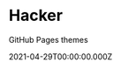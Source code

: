 ---
title: Hacker
github: https://github.com/pages-themes/hacker
demo: https://pages-themes.github.io/hacker/
license: CC0-1.0 License
author: GitHub Pages themes
author_link: ''
author_twitter: ''
date: 2021-04-29T00:00:00.000Z
ssg:
  - Jekyll
cms: null
css: null
category: null
description: Hacker is a Jekyll theme for GitHub Pages
draft: true
publish_date: '2016-10-06T23:02:10Z'
update_date: '2021-07-29T17:56:34Z'
github_star: 667
github_fork: 956
---